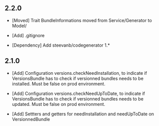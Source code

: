 2.2.0
-----

- [Moved] Trait BundleInformations moved from Service/Generator to Model/

- [Add] .gitignore

- [Dependency] Add steevanb/codegenerator 1.*


2.1.0
-----

- [Add] Configuration versions.checkNeedInstallation, to indicate if VersionsBundle has to check if versionned bundles needs to be installed. Must be false on prod environment.

- [Add] Configuration versions.checkNeedUpToDate, to indicate if VersionsBundle has to check if versionned bundles needs to be updated. Must be false on prod environment.

- [Add] Settters and getters for needInstallation and needUpToDate on VersionnedBundle
